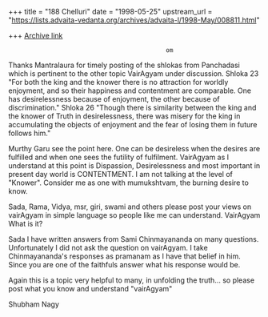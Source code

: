 +++
title = "188 Chelluri"
date = "1998-05-25"
upstream_url = "https://lists.advaita-vedanta.org/archives/advaita-l/1998-May/008811.html"

+++
[Archive link](https://lists.advaita-vedanta.org/archives/advaita-l/1998-May/008811.html)

                                                om

Thanks Mantralaura for timely posting of the shlokas from Panchadasi which is
pertinent to the  other topic VairAgyam under discussion.
Shloka 23
"For both the king and the knower there is no
attraction for worldly enjoyment, and so their
happiness and contentment are comparable. One has
desirelessness because of enjoyment, the other
because of discrimination."
Shloka 26
 "Though there is similarity between the king and the
knower of Truth in desirelessness, there was misery
for the king in accumulating the objects of enjoyment
and the fear of losing them in future follows him."

Murthy Garu see the point here.  One can be desireless when the desires are
fulfilled and when one sees the futility of fulfilment.
VairAgyam as I understand at this point is Dispassion, Desirelessness and most
important in present day world is CONTENTMENT.  I am not talking at the level
of "Knower". Consider me as one with mumukshtvam, the burning desire to know.

Sada, Rama, Vidya, msr, giri, swami and others please post your views on
vairAgyam in simple language so people like me can understand.
VairAgyam What is it?

Sada I have written answers from Sami Chinmayananda on many questions.
Unfortunately I did not ask the question on vairAgyam.  I take Chinmayananda's
responses as pramanam as I have that belief in him.  Since you are one of the
faithfuls answer what his response would be.

Again this is a topic very helpful  to many, in unfolding the truth...
so please post what you know and understand "vairAgyam"

Shubham                                                      Nagy

